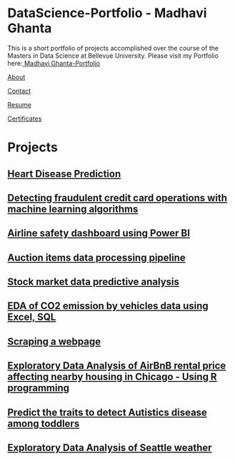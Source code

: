 # DataScience-Portfolio - Madhavi Ghanta

This is a short portfolio of projects accomplished over the course of the Masters in Data Science at Bellevue University.  Please visit my Portfolio here:[ Madhavi Ghanta-Portfolio](https://mghanta99.wixsite.com/madhavi-portfolio)

[About](https://github.com/madhavig2020/DataScience-Portfolio/blob/main/About)

[Contact](https://github.com/madhavig2020/DataScience-Portfolio/blob/main/Contact)

[Resume](https://github.com/madhavig2020/DataScience-Portfolio/blob/main/Resume)

[Certificates](https://github.com/madhavig2020/Certificates)

# Projects


## [Heart Disease Prediction](https://github.com/madhavig2020/DataScience-Portfolio/tree/main/Heart%20Disease%20Prediction)
## [Detecting fraudulent credit card operations with machine learning algorithms](https://github.com/madhavig2020/DataScience-Portfolio/tree/main/Detecting%20fraudulent%20credit%20card%20operations%20with%20ML)
## [Airline safety dashboard using Power BI](https://github.com/madhavig2020/DataScience-Portfolio/tree/main/Airline%20safety%20dashboard%20using%20Power%20BI)
## [Auction items data processing pipeline ](https://github.com/madhavig2020/DataScience-Portfolio/tree/main/Auction%20items%20data%20processing%20pipeline)
## [Stock market data predictive analysis ](https://github.com/madhavig2020/DataScience-Portfolio/tree/main/Stock%20Market%20Data%20Predictive%20Analysis)
## [EDA of CO2 emission by vehicles data using  Excel, SQL](https://github.com/madhavig2020/DataScience-Portfolio/tree/main/EDA%20%20of%20Co2%20emission%20by%20vehicles%20data%20using%20Excel%2C%20SQL)
## [Scraping a webpage](https://github.com/madhavig2020/DataScience-Portfolio/tree/main/Web%20scraping%20a%20webpage)
## [Exploratory Data Analysis of AirBnB rental price affecting nearby housing in Chicago - Using R programming](https://github.com/madhavig2020/DataScience-Portfolio/tree/main/EDA%20of%20Airbnb%20Chicago%20using%20R)
## [Predict the traits to detect Autistics disease among toddlers](https://github.com/madhavig2020/DataScience-Portfolio/tree/main/Predict%20the%20traits%20to%20detect%20Autistics%20disease%20among%20toddlers)
## [Exploratory Data Analysis of Seattle weather](https://github.com/madhavig2020/DataScience-Portfolio/tree/main/EDA%20on%20Seattle%20Weather)
